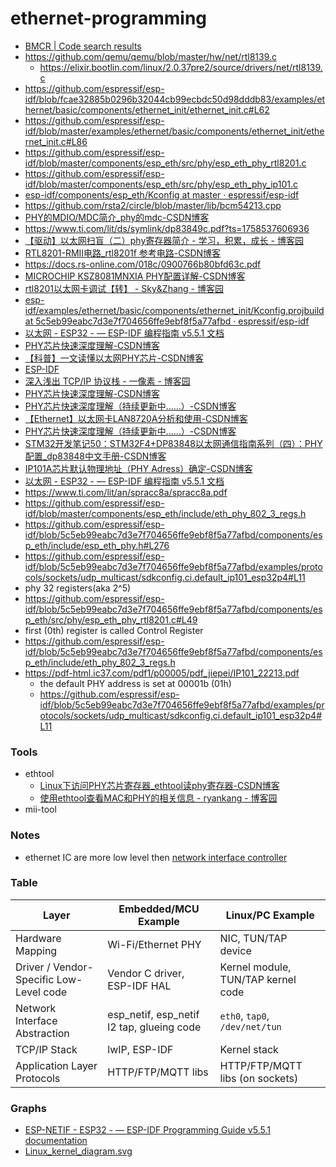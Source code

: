 ethernet-programming
====================
- [BMCR | Code search results](https://github.com/search?q=repo%3Aqemu%2Fqemu%20BMCR&type=code)
- https://github.com/qemu/qemu/blob/master/hw/net/rtl8139.c
  - https://elixir.bootlin.com/linux/2.0.37pre2/source/drivers/net/rtl8139.c
- https://github.com/espressif/esp-idf/blob/fcae32885b0296b32044cb99ecbdc50d98dddb83/examples/ethernet/basic/components/ethernet_init/ethernet_init.c#L62
- https://github.com/espressif/esp-idf/blob/master/examples/ethernet/basic/components/ethernet_init/ethernet_init.c#L86
- https://github.com/espressif/esp-idf/blob/master/components/esp_eth/src/phy/esp_eth_phy_rtl8201.c
- https://github.com/espressif/esp-idf/blob/master/components/esp_eth/src/phy/esp_eth_phy_ip101.c
- [esp-idf/components/esp_eth/Kconfig at master · espressif/esp-idf](https://github.com/espressif/esp-idf/blob/master/components/esp_eth/Kconfig)
- https://github.com/rsta2/circle/blob/master/lib/bcm54213.cpp
- [PHY的MDIO/MDC简介_phy的mdc-CSDN博客](https://blog.csdn.net/linyangspring/article/details/27177277)
- https://www.ti.com/lit/ds/symlink/dp83849c.pdf?ts=1758537606936
- [【驱动】以太网扫盲（二）phy寄存器简介 - 学习，积累，成长 - 博客园](https://www.cnblogs.com/dongxb/p/17365055.html)
- [RTL8201-RMII电路_rtl8201f 参考电路-CSDN博客](https://blog.csdn.net/weixin_42005993/article/details/88563909)
- https://docs.rs-online.com/018c/0900766b80bfd63c.pdf
- [MICROCHIP KSZ8081MNXIA PHY配置详解-CSDN博客](https://blog.csdn.net/qq_44832590/article/details/127102685)
- [rtl8201以太网卡调试【转】 - Sky&Zhang - 博客园](https://www.cnblogs.com/sky-heaven/p/10335510.html)
- [esp-idf/examples/ethernet/basic/components/ethernet_init/Kconfig.projbuild at 5c5eb99eabc7d3e7f704656ffe9ebf8f5a77afbd · espressif/esp-idf](https://github.com/espressif/esp-idf/blob/5c5eb99eabc7d3e7f704656ffe9ebf8f5a77afbd/examples/ethernet/basic/components/ethernet_init/Kconfig.projbuild#L16)
- [以太网 - ESP32 - — ESP-IDF 编程指南 v5.5.1 文档](https://docs.espressif.com/projects/esp-idf/zh_CN/stable/esp32/api-reference/network/esp_eth.html#misc-operation-of-driver)
- [PHY芯片快速深度理解-CSDN博客](https://blog.csdn.net/zhiyuan2021/article/details/125420299)
- [【科普】一文读懂以太网PHY芯片-CSDN博客](https://blog.csdn.net/weixin_43381663/article/details/131874207)
- [ESP-IDF](https://sourcevu.sysprogs.com/espressif/esp-idf/)
- [深入浅出 TCP/IP 协议栈 - 一像素 - 博客园](https://www.cnblogs.com/onepixel/p/7092302.html)
- [PHY芯片快速深度理解-CSDN博客](https://blog.csdn.net/zhiyuan2021/article/details/125420299)
- [PHY芯片快速深度理解（持续更新中……）-CSDN博客](https://blog.csdn.net/qq_40715266/article/details/124095801)
- [【Ethernet】以太网卡LAN8720A分析和使用-CSDN博客](https://blog.csdn.net/ZHONGCAI0901/article/details/118302801)
- [PHY芯片快速深度理解（持续更新中……）-CSDN博客](https://blog.csdn.net/qq_40715266/article/details/124095801)
- [STM32开发笔记50：STM32F4+DP83848以太网通信指南系列（四）：PHY配置_dp83848中文手册-CSDN博客](https://snmplink.blog.csdn.net/article/details/84845984)
- [IP101A芯片默认物理地址（PHY Adress）确定-CSDN博客](https://blog.csdn.net/Ropai/article/details/6961157)
- [以太网 - ESP32 - — ESP-IDF 编程指南 v5.5.1 文档](https://docs.espressif.com/projects/esp-idf/zh_CN/stable/esp32/api-reference/network/esp_eth.html)
- https://www.ti.com/lit/an/spracc8a/spracc8a.pdf
- https://github.com/espressif/esp-idf/blob/master/components/esp_eth/include/eth_phy_802_3_regs.h
- https://github.com/espressif/esp-idf/blob/5c5eb99eabc7d3e7f704656ffe9ebf8f5a77afbd/components/esp_eth/include/esp_eth_phy.h#L276
- https://github.com/espressif/esp-idf/blob/5c5eb99eabc7d3e7f704656ffe9ebf8f5a77afbd/examples/protocols/sockets/udp_multicast/sdkconfig.ci.default_ip101_esp32p4#L11
- phy 32 registers(aka 2^5)
- https://github.com/espressif/esp-idf/blob/5c5eb99eabc7d3e7f704656ffe9ebf8f5a77afbd/components/esp_eth/src/phy/esp_eth_phy_rtl8201.c#L49
- first (0th) register is called Control Register
- https://github.com/espressif/esp-idf/blob/5c5eb99eabc7d3e7f704656ffe9ebf8f5a77afbd/components/esp_eth/include/eth_phy_802_3_regs.h
- https://pdf-html.ic37.com/pdf1/p00005/pdf_jiepei/IP101_22213.pdf
  - the default PHY address is set at 00001b (01h)
  - https://github.com/espressif/esp-idf/blob/5c5eb99eabc7d3e7f704656ffe9ebf8f5a77afbd/examples/protocols/sockets/udp_multicast/sdkconfig.ci.default_ip101_esp32p4#L11

### Tools
- ethtool
  - [Linux下访问PHY芯片寄存器_ethtool读phy寄存器-CSDN博客](https://blog.csdn.net/m0_57982541/article/details/125502467)
  - [使用ethtool查看MAC和PHY的相关信息 - ryankang - 博客园](https://www.cnblogs.com/rykang/p/11949759.html)
- mii-tool

### Notes
- ethernet IC are more low level then [network interface controller](https://en.wikipedia.org/wiki/Network_interface_controller)

### Table
| Layer                              | Embedded/MCU Example         | Linux/PC Example                   |
|-------------------------------------|------------------------------|-------------------------------------|
| Hardware Mapping                    | Wi-Fi/Ethernet PHY           | NIC, TUN/TAP device                |
| Driver / Vendor-Specific Low-Level code | Vendor C driver, ESP-IDF HAL | Kernel module, TUN/TAP kernel code |
| Network Interface Abstraction       | esp_netif, esp_netif l2 tap, glueing code        | `eth0`, `tap0`, `/dev/net/tun`     |
| TCP/IP Stack                        | lwIP, ESP-IDF                | Kernel stack                       |
| Application Layer Protocols         | HTTP/FTP/MQTT libs           | HTTP/FTP/MQTT libs (on sockets)    |

### Graphs
- [ESP-NETIF - ESP32 - — ESP-IDF Programming Guide v5.5.1 documentation](https://docs.espressif.com/projects/esp-idf/en/stable/esp32/api-reference/network/esp_netif.html#esp-netif-architecture)
- [Linux_kernel_diagram.svg](https://graphviz.org/Gallery/directed/Linux_kernel_diagram.svg)
